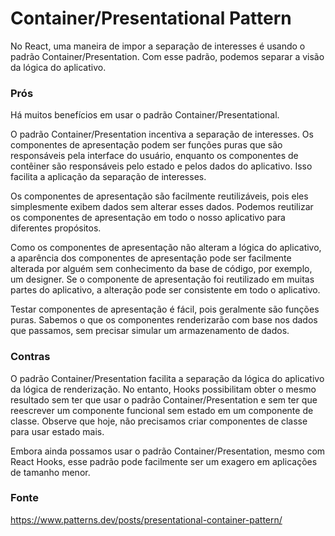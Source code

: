 # Container/Presentational Pattern

No React, uma maneira de impor a separação de interesses é usando o padrão Container/Presentation. Com esse padrão, podemos separar a visão da lógica do aplicativo.

### Prós
Há muitos benefícios em usar o padrão Container/Presentational.

O padrão Container/Presentation incentiva a separação de interesses. Os componentes de apresentação podem ser funções puras que são responsáveis ​​pela interface do usuário, enquanto os componentes de contêiner são responsáveis ​​pelo estado e pelos dados do aplicativo. Isso facilita a aplicação da separação de interesses.

Os componentes de apresentação são facilmente reutilizáveis, pois eles simplesmente exibem dados sem alterar esses dados. Podemos reutilizar os componentes de apresentação em todo o nosso aplicativo para diferentes propósitos.

Como os componentes de apresentação não alteram a lógica do aplicativo, a aparência dos componentes de apresentação pode ser facilmente alterada por alguém sem conhecimento da base de código, por exemplo, um designer. Se o componente de apresentação foi reutilizado em muitas partes do aplicativo, a alteração pode ser consistente em todo o aplicativo.

Testar componentes de apresentação é fácil, pois geralmente são funções puras. Sabemos o que os componentes renderizarão com base nos dados que passamos, sem precisar simular um armazenamento de dados.

### Contras
O padrão Container/Presentation facilita a separação da lógica do aplicativo da lógica de renderização. No entanto, Hooks possibilitam obter o mesmo resultado sem ter que usar o padrão Container/Presentation e sem ter que reescrever um componente funcional sem estado em um componente de classe. Observe que hoje, não precisamos criar componentes de classe para usar estado mais.

Embora ainda possamos usar o padrão Container/Presentation, mesmo com React Hooks, esse padrão pode facilmente ser um exagero em aplicações de tamanho menor.

### Fonte
https://www.patterns.dev/posts/presentational-container-pattern/